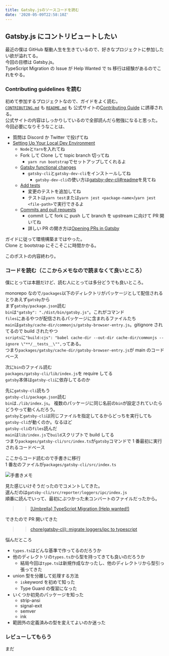 ```yaml
---
title: Gatsby.jsのソースコードを読む
date: '2020-05-09T22:58:10Z'
---
```


## Gatsby.js にコントリビュートしたい

最近の僕は GitHub 駆動人生を生きているので、好きなプロジェクトに参加したい欲が溢れてる。  
今回の目標は Gatsby.js。  
TypeScript Migration の Issue が Help Wanted で ts 移行は経験があるのでこれをやる。

### Contributing guidelines を読む

初めて参加するプロジェクトなので、ガイドをよく読む。  
[`CONTRIBUTING.md`](https://github.com/gatsbyjs/gatsby/blob/master/CONTRIBUTING.md)
も
[`README.md`](https://github.com/gatsbyjs/gatsby/blob/master/README.md#-how-to-contribute)
も
公式サイトの[Contributing Guide](https://gatsbyjs.org/contributing/how-to-contribute/)
に誘導される。  
公式サイトの内容はしっかりしているので全部読んだら勉強になると思った。  
今回必要になりそうなことは、

- 質問は Discord か Twitter で投げてね
- [Setting Up Your Local Dev Environment](https://www.gatsbyjs.org/contributing/setting-up-your-local-dev-environment/)
  - `Node`と`Yarn`を入れてね
  - Fork して Clone して topic branch 切ってね
    - `yarn run bootstrap`でセットアップしてくれるよ
  - [Gatsby functional changes](https://www.gatsbyjs.org/contributing/setting-up-your-local-dev-environment/#gatsby-functional-changes)
    - `gatsby-cli`と`gatsby-dev-cli`をインストールしてね
      - `gatsby-dev-cli`の使い方は[gatsby-dev-cli#readme](https://github.com/gatsbyjs/gatsby/tree/master/packages/gatsby-dev-cli#readme)を見てね
  - [Add tests](https://www.gatsbyjs.org/contributing/setting-up-your-local-dev-environment/#add-tests)
    - 変更のテストを追加してね
    - テストは`yarn test`または`yarn jest <package-name>`/`yarn jest <file-path>`で実行できるよ
  - [Commits and pull requests](https://www.gatsbyjs.org/contributing/setting-up-your-local-dev-environment/#commits-and-pull-requests)
    - commit して fork に push して branch を upstream に向けて PR 開いてね
    - 詳しい PR の開き方は[Opening PRs in Gatsby](https://www.gatsbyjs.org/contributing/how-to-open-a-pull-request/#opening-prs-in-gatsby)

ガイドに従って環境構築まではやった。  
Clone と bootstrap にそこそこに時間かかる。

このポストの内容終わり。

### コードを読む（ここからメモなので読まなくて良いところ）

僕にとっては本題だけど、読む人にとっては多分どうでも良いところ。

monorepo なので`/packages`以下のディレクトリがパッケージとして配信される  
とりあえず`gatsby`から  
まず`gatsby/package.json`読む  
`bin`は`"gatsby": "./dist/bin/gatsby.js"`。これがコマンド  
`files`にあるやつが配信されるパッケージに含まれるファイルたち  
`main`は`gatsby/cache-dir/commonjs/gatsby-browser-entry.js`。gitignore されてるので build されたやつ  
`scripts`に`"build:cjs": "babel cache-dir --out-dir cache-dir/commonjs --ignore \"**/__tests__\"",`ってある。  
つまり`packages/gatsby/cache-dir/gatsby-browser-entry.js`が main のコードベース

次に`bin`のファイル読む  
`packages/gatsby-cli/lib/index.js`を require してる  
`gatsby`本体は`gatsby-cli`に依存してるのか

先に`gatsby-cli`読もう  
`gatsby-cli/package.json`読む  
`bin`は`./lib/index.js`。
複数のパッケージに同じ名前の`bin`が設定されていたらどうやって動くんだろう。  
`gatsby`と`gatsby-cli`は同じファイルを指定してるからどっちを実行しても`gatsby-cli`が動くのか。なるほど  
`gatsby-cli`の`files`読んだ  
`main`は`lib/index.js`で`build`スクリプトで build してる  
つまり`packages/gatsby-cli/src/index.ts`が`gatsby`コマンドで 1 番最初に実行されるコードベース

ここからコード読むので手書きに移行  
1 番左のファイルが`packages/gatsby-cli/src/index.ts`

![手書きメモ](./gatsby-ts-pr.png)

見た感じいけそうだったのでコメントしてきた。  
選んだのは`gatsby-cli/src/reporter/loggers/ipc/index.js`  
順番に読んでいって、最初にぶつかった未コンバートのファイルだったから。

> > [[Umbrella] TypeScript Migration (Help wanted!)](https://github.com/gatsbyjs/gatsby/issues/21995#issuecomment-626261017)

できたので PR 開いてきた

> > [chore(gatsby-cli): migrate loggers/ipc to typescript](https://github.com/gatsbyjs/gatsby/pull/23960)

悩んだところ

- `types.ts`はどんな基準で作ってるのだろうか
- 他のディレクトリの`types.ts`から型を持ってきても良いのだろうか
  - 結局今回は`type.ts`は新規作成なかったし、他のディレクトリから型引っ張ってきた
- union 型を分離して処理する方法
  - `is`keyword を初めて知った
  - Type Guard の復習になった
- いくつか初見のパッケージを知った
  - strip-ansi
  - signal-exit
  - semver
  - ink
- 範囲外の定義済みの型を変えてよいのか迷った

### レビューしてもらう

まだ
